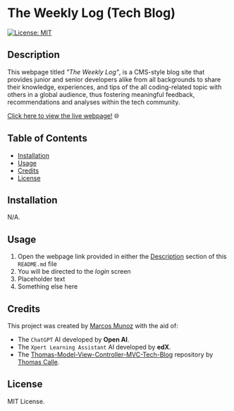 # The Weekly Log (Tech Blog)

[![License: MIT](https://img.shields.io/badge/License-MIT-blue.svg)](https://opensource.org/licenses/MIT)

## Description

This webpage titled _"The Weekly Log"_, is a CMS-style blog site that provides junior and senior developers alike from all backgrounds to share their knowledge, experiences, and tips of the all coding-related topic  with others in a global audience, thus fostering meaningful feedback, recommendations and analyses within the tech community.

[Click here to view the live webpage!](placeholderLink)  🌐

## Table of Contents

* [Installation](#installation)
* [Usage](#usage)
* [Credits](#credits)
* [License](#license)

## Installation

N/A.

## Usage

1. Open the webpage link provided in either the [Description](#description) section of this `README.md` file
2. You will be directed to the _login_ screen
3. Placeholder text
4. Something else here

## Credits

This project was created by [Marcos Munoz](https://github.com/marcusmr15) with the aid of:

* The `ChatGPT` AI developed by __Open AI__.
* The `Xpert Learning Assistant` AI developed by __edX__.
* The [Thomas-Model-View-Controller-MVC-Tech-Blog](https://github.com/ThomasCalle/Thomas-Model-View-Controller-MVC-Tech-Blog) repository by [Thomas Calle](https://github.com/ThomasCalle).

## License

MIT License.
